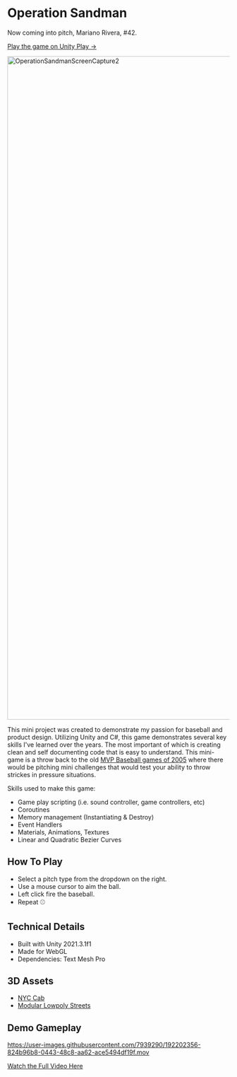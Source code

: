 
# Operation Sandman

Now coming into pitch, Mariano Rivera, #42.

[Play the game on Unity Play ->](https://play.unity.com/mg/other/operationsandman)

<img width="1501" alt="OperationSandmanScreenCapture2" src="https://user-images.githubusercontent.com/7939290/192202275-611b7a2c-d08e-449a-af3b-fb2fdd3ccb97.png">

This mini project was created to demonstrate my passion for baseball and product design. Utilizing Unity and C#, this game demonstrates several key skills I've learned over the years. The most important of which is creating clean and self documenting code that is easy to understand. This mini-game is a throw back to the old [MVP Baseball games of 2005](https://www.ign.com/wikis/mvp-baseball-2005/Mini_Games) where there would be pitching mini challenges that would test your ability to throw strickes in pressure situations.

Skills used to make this game:
* Game play scripting (i.e. sound controller, game controllers, etc)
* Coroutines
* Memory management (Instantiating & Destroy)
* Event Handlers
* Materials, Animations, Textures
* Linear and Quadratic Bezier Curves

## How To Play
* Select a pitch type from the dropdown on the right.
* Use a mouse cursor to aim the ball.
* Left click fire the baseball.
* Repeat ⚾️

## Technical Details
* Built with Unity 2021.3.1f1
* Made for WebGL
* Dependencies: Text Mesh Pro

## 3D Assets
* [NYC Cab](https://skfb.ly/6RLPz)
* [Modular Lowpoly Streets](https://assetstore.unity.com/packages/3d/environments/urban/modular-lowpoly-streets-free-192094) 

## Demo Gameplay
https://user-images.githubusercontent.com/7939290/192202356-824b96b8-0443-48c8-aa62-ace5494df19f.mov

[Watch the Full Video Here](https://youtu.be/T6V_yzu5tmk)
